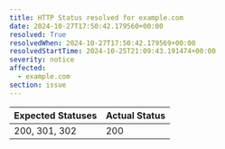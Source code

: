 ```yaml
---
title: HTTP Status resolved for example.com
date: 2024-10-27T17:50:42.179560+00:00
resolved: True
resolvedWhen: 2024-10-27T17:50:42.179569+00:00
resolvedStartTime: 2024-10-25T21:09:43.191474+00:00
severity: notice
affected:
  - example.com
section: issue
---
```


| Expected Statuses | Actual Status  |
|-------------------|----------------|
| 200, 301, 302 | 200 |
